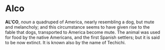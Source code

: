 # Alco

**AL'CO**, _noun_ a quadruped of America, nearly resembling a dog, but mute and melancholy; and this circumstance seems to have given rise to the fable that dogs, transported to America become mute. The animal was used for food by the native Americans, and the first Spanish settlers; but it is said to be now extinct. It is known also by the name of Techichi.